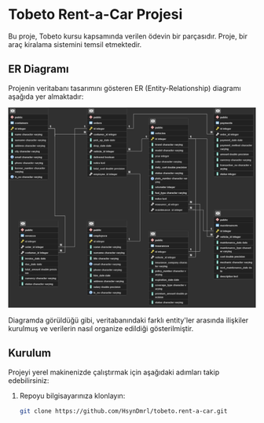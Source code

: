 # Tobeto Rent-a-Car Projesi

Bu proje, Tobeto kursu kapsamında verilen ödevin bir parçasıdır. Proje, bir araç kiralama sistemini temsil etmektedir.

## ER Diagramı

Projenin veritabanı tasarımını gösteren ER (Entity-Relationship) diagramı aşağıda yer almaktadır:

![ER Diagram](https://github.com/HsynDmrl/tobeto.rent-a-car/blob/main/18.11.2023ER-diagram.png)

Diagramda görüldüğü gibi, veritabanındaki farklı entity'ler arasında ilişkiler kurulmuş ve verilerin nasıl organize edildiği gösterilmiştir.

## Kurulum

Projeyi yerel makinenizde çalıştırmak için aşağıdaki adımları takip edebilirsiniz:

1. Repoyu bilgisayarınıza klonlayın: 
   ```bash
   git clone https://github.com/HsynDmrl/tobeto.rent-a-car.git
